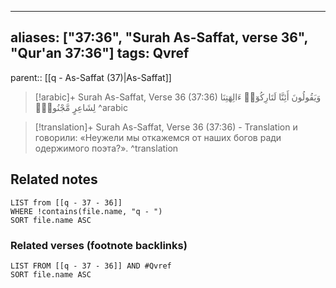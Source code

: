
---
aliases: ["37:36", "Surah As-Saffat, verse 36", "Qur'an 37:36"]
tags: Qvref
---

parent:: [[q - As-Saffat (37)|As-Saffat]]

> [!arabic]+ Surah As-Saffat, Verse 36 (37:36)
> <span class="quran-arabic">وَيَقُولُونَ أَئِنَّا لَتَارِكُوٓا۟ ءَالِهَتِنَا لِشَاعِرٍ مَّجْنُونٍۭ</span>
^arabic

> [!translation]+ Surah As-Saffat, Verse 36 (37:36) - Translation
> и говорили: «Неужели мы откажемся от наших богов ради одержимого поэта?».
^translation



## Related notes
```dataview
LIST from [[q - 37 - 36]]
WHERE !contains(file.name, "q - ")
SORT file.name ASC
```

### Related verses (footnote backlinks)
```dataview
LIST FROM [[q - 37 - 36]] AND #Qvref
SORT file.name ASC
```


